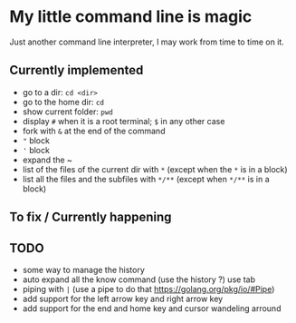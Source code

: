 # My little command line is magic
Just another command line interpreter, I may work from time to time on it.

## Currently implemented
- go to a dir: `cd <dir>`
- go to the home dir: `cd`
- show current folder: `pwd`
- display `#` when it is a root terminal; `$` in any other case
- fork with `&` at the end of the command
- `"` block
- `'` block
- expand the ~
- list of the files of the current dir with `*` (except when the `*` is in a block)
- list all the files and the subfiles with `*/**` (except when `*/**` is in a block)

## To fix / Currently happening

## TODO
- some way to manage the history
- auto expand all the know command (use the history ?) use tab
- piping with `|` (use a pipe to do that https://golang.org/pkg/io/#Pipe)
- add support for the left arrow key and right arrow key
- add support for the end and home key and cursor wandeling arround
